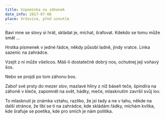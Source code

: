 ```yaml
---
title: Vzpomínka na záhonek
date_info: 2017-07-06
place: Vršovice, před usnutím
---
```


Baví mne se slovy si hrát,
skládat je, míchat, šrafovat.
Kdekdo se tomu může smát ...

Hrstka písmenek v jedné řádce,
někdy působí ladně, jindy vratce.
Linka sazenic na zahrádce.

Vzejít z ní může všelicos.
Máš-li dostatečně dobrý nos,
ochutnej její voňavý šos.

Nebo se projdi po tom záhonu bos.

Zaboř své prsty do mezer slov,
mazlavé hlíny z níž báseň teče,
špindíra na záhoně v kleče,
zapomněl na svět, hádky, meče,
mlasknutím završil svůj lov.

To mlasknutí je známka vztahu,
razítko, že jsi tady
a ne v tahu,
někde na další stránce,
že líbí se ti na zahrádce,
kde skládám řádky,
míchám kvítka,
kde šrafuje se poetika,
kde pro smích je nám politika.
